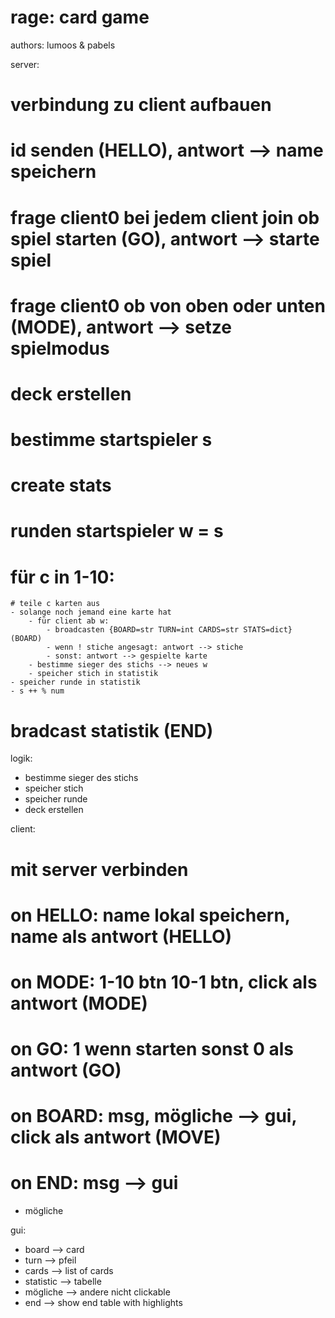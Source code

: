 # rage: card game
authors: lumoos & pabels

server:
# verbindung zu client aufbauen
# id senden (HELLO), antwort --> name speichern
# frage client0 bei jedem client join ob spiel starten (GO), antwort --> starte spiel
# frage client0 ob von oben oder unten (MODE), antwort --> setze spielmodus
# deck erstellen
# bestimme startspieler s
# create stats
# runden startspieler w = s
# für c in 1-10:
	# teile c karten aus
	- solange noch jemand eine karte hat
		- für client ab w:
			- broadcasten {BOARD=str TURN=int CARDS=str STATS=dict} (BOARD)
			- wenn ! stiche angesagt: antwort --> stiche 
			- sonst: antwort --> gespielte karte
		- bestimme sieger des stichs --> neues w
		- speicher stich in statistik
	- speicher runde in statistik
	- s ++ % num
# bradcast statistik (END)


logik:
- bestimme sieger des stichs
- speicher stich
- speicher runde
- deck erstellen



client:
# mit server verbinden
# on HELLO: name lokal speichern, name als antwort (HELLO)
# on MODE: 1-10 btn 10-1 btn, click als antwort (MODE)
# on GO: 1 wenn starten sonst 0 als antwort (GO)
# on BOARD: msg, mögliche --> gui, click als antwort (MOVE)
# on END: msg --> gui
- mögliche


gui:
- board --> card
- turn --> pfeil
- cards --> list of cards
- statistic --> tabelle
- mögliche --> andere nicht clickable
- end --> show end table with highlights
